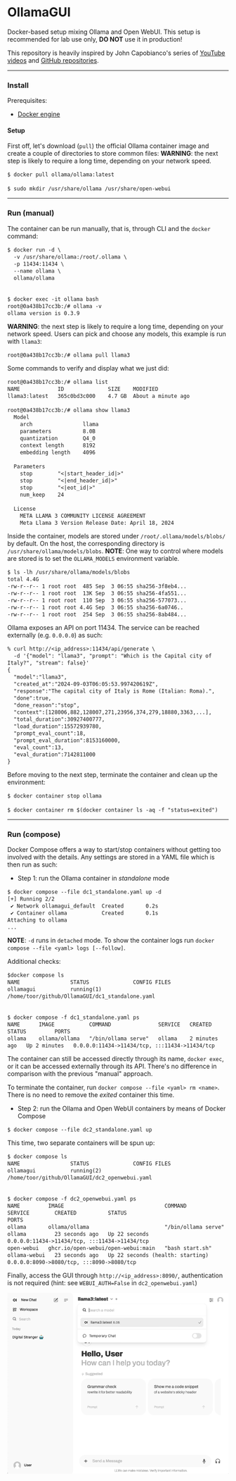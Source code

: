# OllamaGUI
Docker-based setup mixing Ollama and Open WebUI. This setup is recommended for lab use only, **DO NOT** use it in production!

This repository is heavily inspired by John Capobianco's series of [YouTube videos](https://www.youtube.com/@johncapobianco2527) and [GitHub repositories](https://github.com/automateyournetwork).

---

### Install
Prerequisites:
- [Docker engine](https://docs.docker.com/engine/install/)

#### Setup
First off, let's download (`pull`) the official Ollama container image and create a couple of directories to store common files:
**WARNING**: the next step is likely to require a long time, depending on your network speed.
```
$ docker pull ollama/ollama:latest

$ sudo mkdir /usr/share/ollama /usr/share/open-webui
```

---

### Run (manual)
The container can be run manually, that is, through CLI and the `docker` command:
```
$ docker run -d \
  -v /usr/share/ollama:/root/.ollama \
  -p 11434:11434 \
  --name ollama \
  ollama/ollama


$ docker exec -it ollama bash
root@0a438b17cc3b:/# ollama -v
ollama version is 0.3.9
```

**WARNING**: the next step is likely to require a long time, depending on your network speed.
Users can pick and choose any models, this example is run with `llama3`:
```
root@0a438b17cc3b:/# ollama pull llama3
```

Some commands to verify and display what we just did:
```
root@0a438b17cc3b:/# ollama list
NAME         	ID          	SIZE  	MODIFIED
llama3:latest	365c0bd3c000	4.7 GB	About a minute ago

root@0a438b17cc3b:/# ollama show llama3
  Model
  	arch            	llama
  	parameters      	8.0B
  	quantization    	Q4_0
  	context length  	8192
  	embedding length	4096

  Parameters
  	stop    	"<|start_header_id|>"
  	stop    	"<|end_header_id|>"
  	stop    	"<|eot_id|>"
  	num_keep	24

  License
  	META LLAMA 3 COMMUNITY LICENSE AGREEMENT
  	Meta Llama 3 Version Release Date: April 18, 2024
```

Inside the container, models are stored under `/root/.ollama/models/blobs/` by default. On the host, the corresponding directory is `/usr/share/ollama/models/blobs`.
**NOTE**: One way to control where models are stored is to set the `OLLAMA_MODELS` environment variable.
```
$ ls -lh /usr/share/ollama/models/blobs
total 4.4G
-rw-r--r-- 1 root root  485 Sep  3 06:55 sha256-3f8eb4...
-rw-r--r-- 1 root root  13K Sep  3 06:55 sha256-4fa551...
-rw-r--r-- 1 root root  110 Sep  3 06:55 sha256-577073...
-rw-r--r-- 1 root root 4.4G Sep  3 06:55 sha256-6a0746..
-rw-r--r-- 1 root root  254 Sep  3 06:55 sha256-8ab484...
```

Ollama exposes an API on port 11434. The service can be reached externally (e.g. `0.0.0.0`) as such:
```
% curl http://<ip_address>:11434/api/generate \
  -d '{"model": "llama3", "prompt": "Which is the Capital city of Italy?", "stream": false}'
{
  "model":"llama3",
  "created_at":"2024-09-03T06:05:53.997420619Z",
  "response":"The capital city of Italy is Rome (Italian: Roma).",
  "done":true,
  "done_reason":"stop",
  "context":[128006,882,128007,271,23956,374,279,18880,3363,...],
  "total_duration":30927400777,
  "load_duration":15572939780,
  "prompt_eval_count":18,
  "prompt_eval_duration":8153160000,
  "eval_count":13,
  "eval_duration":7142811000
}
```

Before moving to the next step, terminate the container and clean up the environment:
```
$ docker container stop ollama

$ docker container rm $(docker container ls -aq -f "status=exited")
```

---

### Run (compose)
Docker Compose offers a way to start/stop containers without getting too involved with the details. Any settings are stored in a YAML file which is then run as such:
- Step 1: run the Ollama container in _standalone_ mode
```
$ docker compose --file dc1_standalone.yaml up -d
[+] Running 2/2
 ✔ Network ollamagui_default  Created       0.2s
 ✔ Container ollama           Created       0.1s
Attaching to ollama
...
```
**NOTE**: `-d` runs in `detached` mode. To show the container logs run `docker compose --file <yaml> logs [--follow]`.<br/>

Additional checks:<br/>
```
$docker compose ls
NAME                STATUS              CONFIG FILES
ollamagui           running(1)          /home/toor/github/OllamaGUI/dc1_standalone.yaml


$ docker compose -f dc1_standalone.yaml ps
NAME      IMAGE           COMMAND               SERVICE   CREATED         STATUS         PORTS
ollama    ollama/ollama   "/bin/ollama serve"   ollama    2 minutes ago   Up 2 minutes   0.0.0.0:11434->11434/tcp, :::11434->11434/tcp
```

The container can still be accessed directly through its name, `docker exec`, or it can be accessed externally through its API. There's no difference in comparison with the previous "manual" approach.

To terminate the container, run `docker compose --file <yaml> rm <name>`. There is no need to remove the _exited_ container this time.<br/>

- Step 2: run the Ollama and Open WebUI containers by means of Docker Compose
```
$ docker compose --file dc2_standalone.yaml up
```

This time, two separate containers will be spun up:
```
$ docker compose ls
NAME                STATUS              CONFIG FILES
ollamagui           running(2)          /home/toor/github/OllamaGUI/dc2_openwebui.yaml


$ docker compose -f dc2_openwebui.yaml ps
NAME         IMAGE                                COMMAND               SERVICE        CREATED          STATUS                             PORTS
ollama       ollama/ollama                        "/bin/ollama serve"   ollama         23 seconds ago   Up 22 seconds                      0.0.0.0:11434->11434/tcp, :::11434->11434/tcp
open-webui   ghcr.io/open-webui/open-webui:main   "bash start.sh"       ollama-webui   23 seconds ago   Up 22 seconds (health: starting)   0.0.0.0:8090->8080/tcp, :::8090->8080/tcp
```

Finally, access the GUI through `http://<ip_address>:8090/`, authentication is not required (hint: see `WEBUI_AUTH=False` in `dc2_openwebui.yaml`)<br/>

![Sample GUI screenshot](./assets/GUI.png)

